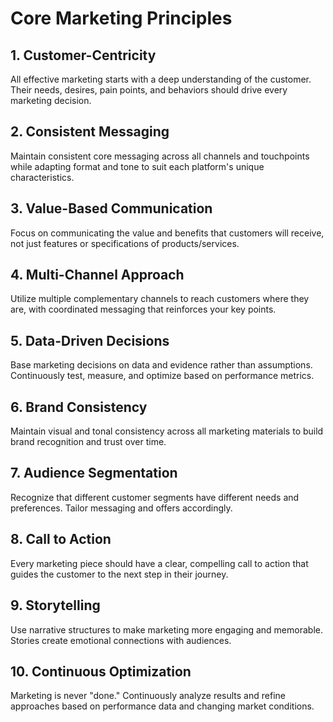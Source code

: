 # Core Marketing Principles

## 1. Customer-Centricity
All effective marketing starts with a deep understanding of the customer. Their needs, desires, pain points, and behaviors should drive every marketing decision.

## 2. Consistent Messaging
Maintain consistent core messaging across all channels and touchpoints while adapting format and tone to suit each platform's unique characteristics.

## 3. Value-Based Communication
Focus on communicating the value and benefits that customers will receive, not just features or specifications of products/services.

## 4. Multi-Channel Approach
Utilize multiple complementary channels to reach customers where they are, with coordinated messaging that reinforces your key points.

## 5. Data-Driven Decisions
Base marketing decisions on data and evidence rather than assumptions. Continuously test, measure, and optimize based on performance metrics.

## 6. Brand Consistency
Maintain visual and tonal consistency across all marketing materials to build brand recognition and trust over time.

## 7. Audience Segmentation
Recognize that different customer segments have different needs and preferences. Tailor messaging and offers accordingly.

## 8. Call to Action
Every marketing piece should have a clear, compelling call to action that guides the customer to the next step in their journey.

## 9. Storytelling
Use narrative structures to make marketing more engaging and memorable. Stories create emotional connections with audiences.

## 10. Continuous Optimization
Marketing is never "done." Continuously analyze results and refine approaches based on performance data and changing market conditions.
